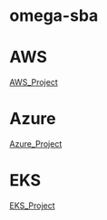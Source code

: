 # omega-sba

# AWS
[AWS_Project](https://omega-sba.cloudtech-training.com/)
# Azure
[Azure_Project](https://omega-sba.eastus.cloudapp.azure.com/)
# EKS
[EKS_Project](https://scbcepb3u9-app.brainupgrade.net/)
